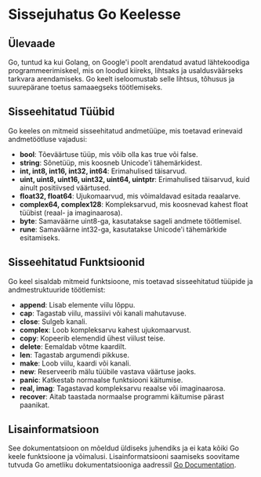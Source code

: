 # Sissejuhatus Go Keelesse

## Ülevaade
Go, tuntud ka kui Golang, on Google'i poolt arendatud avatud lähtekoodiga programmeerimiskeel, mis on loodud kiireks, lihtsaks ja usaldusväärseks tarkvara arendamiseks. Go keelt iseloomustab selle lihtsus, tõhusus ja suurepärane toetus samaaegseks töötlemiseks.

## Sisseehitatud Tüübid
Go keeles on mitmeid sisseehitatud andmetüüpe, mis toetavad erinevaid andmetöötluse vajadusi:

- **bool**: Tõeväärtuse tüüp, mis võib olla kas true või false.
- **string**: Sõnetüüp, mis koosneb Unicode'i tähemärkidest.
- **int, int8, int16, int32, int64**: Erimahulised täisarvud.
- **uint, uint8, uint16, uint32, uint64, uintptr**: Erimahulised täisarvud, kuid ainult positiivsed väärtused.
- **float32, float64**: Ujukomaarvud, mis võimaldavad esitada reaalarve.
- **complex64, complex128**: Kompleksarvud, mis koosnevad kahest float tüübist (reaal- ja imaginaarosa).
- **byte**: Samaväärne uint8-ga, kasutatakse sageli andmete töötlemisel.
- **rune**: Samaväärne int32-ga, kasutatakse Unicode'i tähemärkide esitamiseks.

## Sisseehitatud Funktsioonid
Go keel sisaldab mitmeid funktsioone, mis toetavad sisseehitatud tüüpide ja andmestruktuuride töötlemist:

- **append**: Lisab elemente viilu lõppu.
- **cap**: Tagastab viilu, massiivi või kanali mahutavuse.
- **close**: Sulgeb kanali.
- **complex**: Loob kompleksarvu kahest ujukomaarvust.
- **copy**: Kopeerib elemendid ühest viilust teise.
- **delete**: Eemaldab võtme kaardilt.
- **len**: Tagastab argumendi pikkuse.
- **make**: Loob viilu, kaardi või kanali.
- **new**: Reserveerib mälu tüübile vastava väärtuse jaoks.
- **panic**: Katkestab normaalse funktsiooni käitumise.
- **real, imag**: Tagastavad kompleksarvu reaalse või imaginaarosa.
- **recover**: Aitab taastada normaalse programmi käitumise pärast paanikat.

## Lisainformatsioon
See dokumentatsioon on mõeldud üldiseks juhendiks ja ei kata kõiki Go keele funktsioone ja võimalusi. Lisainformatsiooni saamiseks soovitame tutvuda Go ametliku dokumentatsiooniga aadressil [Go Documentation](https://go.dev/doc/).
